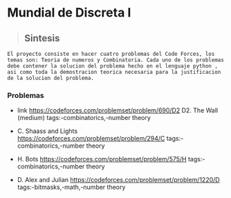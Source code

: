 # Mundial de Discreta I

> ## Sintesis

    El proyecto consiste en hacer cuatro problemas del Code Forces, los temas son: Teoria de numeros y Combinatoria. Cada uno de los problemas debe contener la solucion del problema hecho en el lenguaje python , asi como toda la demostracion teorica necesaria para la justificacion de la solucion del problema. 

 ### Problemas 
*    link https://codeforces.com/problemset/problem/690/D2    D2. The Wall (medium) tags:-combinatorics,-number theory

* C. Shaass and Lights   https://codeforces.com/problemset/problem/294/C    tags:-combinatorics,-number theory

* H. Bots                https://codeforces.com/problemset/problem/575/H    tags:-combinatorics,-number theory

* D. Alex and Julian     https://codeforces.com/problemset/problem/1220/D   tags:-bitmasks,-math,-number theory